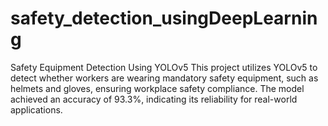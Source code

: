 # safety_detection_usingDeepLearning
Safety Equipment Detection Using YOLOv5 This project utilizes YOLOv5 to detect whether workers are wearing mandatory safety equipment, such as helmets and gloves, ensuring workplace safety compliance. The model achieved an accuracy of 93.3%, indicating its reliability for real-world applications. 
